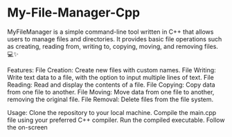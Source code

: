 # My-File-Manager-Cpp
MyFileManager is a simple command-line tool written in C++ that allows users to manage files and directories. It provides basic file operations such as creating, reading from, writing to, copying, moving, and removing files. 💻✨


Features:
File Creation: Create new files with custom names. 
File Writing: Write text data to a file, with the option to input multiple lines of text. 
File Reading: Read and display the contents of a file.
File Copying: Copy data from one file to another.
File Moving: Move data from one file to another, removing the original file. 
File Removal: Delete files from the file system. 

Usage:
Clone the repository to your local machine.
Compile the main.cpp file using your preferred C++ compiler.
Run the compiled executable.
Follow the on-screen




